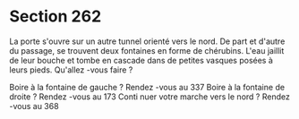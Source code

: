 # Section 262

La porte s'ouvre sur un autre tunnel orienté vers le nord. De part et d'autre du passage, se
trouvent deux fontaines en forme de chérubins. L'eau jaillit de leur bouche et tombe en
cascade dans de petites vasques posées à leurs pieds. Qu'allez -vous faire  ?

Boire à la fontaine de gauche  ?     Rendez -vous au 337
Boire à la fontaine de droite  ?     Rendez -vous au 173
Conti nuer votre marche vers le nord  ?    Rendez -vous au 368